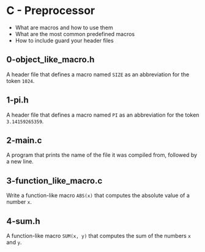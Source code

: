 # C - Preprocessor
  - What are macros and how to use them
  - What are the most common predefined macros
  - How to include guard your header files

## 0-object_like_macro.h
   A header file that defines a macro named `SIZE` as an abbreviation for the token `1024`.

## 1-pi.h
   A header file that defines a macro named `PI` as an abbreviation for the token `3.14159265359`.

## 2-main.c
   A program that prints the name of the file it was compiled from, followed by a new line.

## 3-function_like_macro.c
   Write a function-like macro `ABS(x)` that computes the absolute value of a number `x`.

## 4-sum.h
   A function-like macro `SUM(x, y)` that computes the sum of the numbers `x` and `y`.